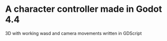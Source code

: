 # A character controller made in Godot 4.4
3D with working wasd and camera movements written in GDScript
